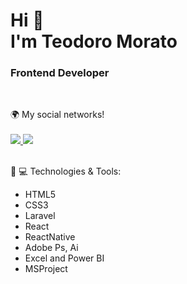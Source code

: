 <h1>Hi 👋 </br>
 I'm Teodoro Morato</h1>
<h3>Frontend Developer</h3></br>


🌍 My social networks! </br></br>
<a href="https://www.linkedin.com/in/teodoro-morato-785ab5b5/"> <img src="https://img.shields.io/badge/linkedin-%230077B5.svg?&style=for-the-badge&logo=linkedin&logoColor=white" /> </a>
<a href="https://www.instagram.com/teodoro_morato/">  <img src = "https://img.shields.io/badge/instagram-%23E4405F.svg?&style=for-the-badge&logo=instagram&logoColor=white"> </a> </br></br>


:rocket: :computer: Technologies & Tools:
* HTML5
* CSS3
* Laravel
* React
* ReactNative
* Adobe Ps, Ai
* Excel and Power BI
* MSProject
